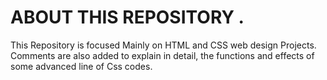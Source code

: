  # ABOUT THIS REPOSITORY . 
 
This Repository is focused Mainly on HTML and CSS web design Projects. Comments are also added to explain in detail, the functions and effects of some advanced line of Css codes.     